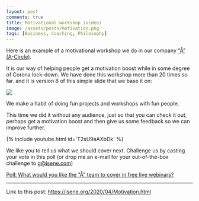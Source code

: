 ```yaml
---
layout: post
comments: true
title: Motivational workshop (video)
image: /assets/posts/motivation.png
tags: [Business, Coaching, Philosophy]
---
```


Here is an example of a motivational workshop we do in our company ["Å" (A-Circle)](https://a-circle.no).

It is our way of helping people get a motivation boost while in some degree of
Corona lock-down. We have done this workshop more than 20 times so far. and it
is version 8 of this simple slide that we base it on:

![](https://isene.org/assets/posts/motivation.png)

We make a habit of doing fun projects and workshops with fun people.

This time we did it without any audience, just so that you can check it out,
perhaps get a motivation boost and then give us some feedback so we can
improve further.

{% include youtube.html id='T2sU9aAXbDk' %}

We like you to tell us what we should cover next. Challenge us by casting your
vote in this poll (or drop me an e-mail for your out-of-the-box challenge to g@isene.com)

[Poll: What would you like the "Å" team to cover in free live webinars?](http://www.easypolls.net/poll.html?p=5e8c4a4ae4b09a2d524ccbd4)

---
Link to this post: <https://isene.org/2020/04/Motivation.html>
